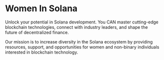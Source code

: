 # Women In Solana

Unlock your potential in Solana development. You CAN master cutting-edge blockchain technologies, connect with industry leaders, and shape the future of decentralized finance.

Our mission is to increase diversity in the Solana ecosystem by providing resources, support, and opportunities for women and non-binary individuals interested in blockchain technology.  
